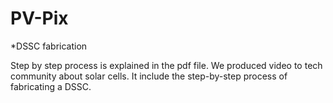 # PV-Pix 

*DSSC fabrication

Step by step process is explained in the pdf file.
We produced video to tech community about solar cells. It include the step-by-step process of fabricating a DSSC. 



